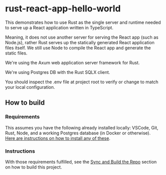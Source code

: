 # rust-react-app-hello-world

This demonstrates how to use Rust as the single server and runtime needed to serve up a React application written in TypeScript.

Meaning, it does not use another server for serving the React app (such as Node.js), rather Rust serves up the statically generated React application files itself. We still use Node to compile the React app and generate the static files. 

We're using the Axum web application server framework for Rust.

We're using Postgres DB with the Rust SQLX client.

You should inspect the .env file at project root to verify or change to match your local configuration.

## How to build 

### Requirements
This assumes you have the following already installed locally: VSCode, Git, Rust, Node, and a working Postgres database (in Docker or otherwise). [Here are instructions on how to install any of these](https://docs.google.com/document/d/1Xh-SnX5DuJubVoiXvrFGsymZAgfo_j1fL0gJeouUldA/edit#heading=h.nmiyh3e307cw).

### Instructions
With those requirements fulfilled, see the [Sync and Build the Repo](https://docs.google.com/document/d/1Xh-SnX5DuJubVoiXvrFGsymZAgfo_j1fL0gJeouUldA/edit#heading=h.xjl3tbax05i7) section on how to build this project.
